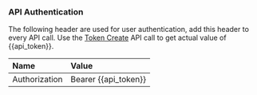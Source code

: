 ### API Authentication

The following header are used for user authentication, add this header to every API call. Use the [Token Create](#api-Token-Create) API call to get actual value of {{api_token}}.

Name                     | Value
:------------------------|:--------------------
 Authorization           | Bearer {{api_token}}
